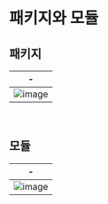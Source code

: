 # 패키지와 모듈
패키지
---
|-|
|-|
|![image](https://github.com/user-attachments/assets/df8006bb-fde2-4918-b71b-2207aa1ab291)|

<br>

모듈
---
|-|
|-|
|![image](https://github.com/user-attachments/assets/876dac95-592a-4e25-bc6d-b9ba99936f38)|
